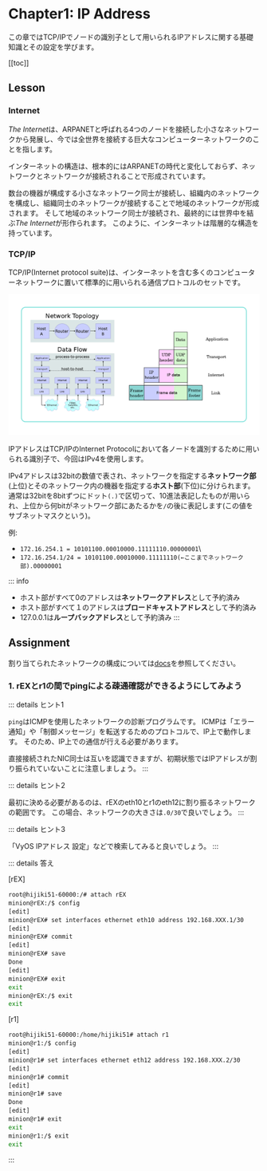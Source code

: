 
# Chapter1: IP Address

この章ではTCP/IPでノードの識別子として用いられるIPアドレスに関する基礎知識とその設定を学びます。

[[toc]]

## Lesson

### Internet

*The Internet*は、ARPANETと呼ばれる4つのノードを接続した小さなネットワークから発展し、今では全世界を接続する巨大なコンピューターネットワークのことを指します。

インターネットの構造は、根本的にはARPANETの時代と変化しておらず、ネットワークとネットワークが接続されることで形成されています。

数台の機器が構成する小さなネットワーク同士が接続し、組織内のネットワークを構成し、組織同士のネットワークが接続することで地域のネットワークが形成されます。
そして地域のネットワーク同士が接続され、最終的には世界中を結ぶ*The Internet*が形作られます。
このように、インターネットは階層的な構造を持っています。

### TCP/IP

TCP/IP(Internet protocol suite)は、インターネットを含む多くのコンピューターネットワークに置いて標準的に用いられる通信プロトコルのセットです。

![TCP/IP(DARPAモデル)](assets/TCP_IP.png)

IPアドレスはTCP/IPのInternet Protocolにおいて各ノードを識別するために用いられる識別子で、今回はIPv4を使用します。

IPv4アドレスは32bitの数値で表され、ネットワークを指定する**ネットワーク部**(上位)とそのネットワーク内の機器を指定する**ホスト部**(下位)に分けられます。
通常は32bitを8bitずつにドット`(.)`で区切って、10進法表記したものが用いられ、上位から何bitがネットワーク部にあたるかを`/`の後に表記します(この値をサブネットマスクという)。

例:
- `172.16.254.1 = 10101100.00010000.11111110.00000001`\
- `172.16.254.1/24 = 10101100.00010000.11111110(←ここまでネットワーク部).00000001`

::: info
- ホスト部がすべて0のアドレスは**ネットワークアドレス**として予約済み
- ホスト部がすべて１のアドレスは**ブロードキャストアドレス**として予約済み
- 127.0.0.1は**ループバックアドレス**として予約済み
:::
## Assignment

割り当てられたネットワークの構成については[docs](/docs/topology.md)を参照してください。

### 1. rEXとr1の間でpingによる疎通確認ができるようにしてみよう

::: details ヒント1

`ping`はICMPを使用したネットワークの診断プログラムです。
ICMPは「エラー通知」や「制御メッセージ」を転送するためのプロトコルで、IP上で動作します。
そのため、IP上での通信が行える必要があります。

直接接続されたNIC同士は互いを認識できますが、初期状態ではIPアドレスが割り振られていないことに注意しましょう。
:::

::: details ヒント2

最初に決める必要があるのは、rEXのeth10とr1のeth12に割り振るネットワークの範囲です。
この場合、ネットワークの大きさは`.0/30`で良いでしょう。
:::

::: details ヒント3

「VyOS IPアドレス 設定」などで検索してみると良いでしょう。
:::

::: details 答え

[rEX]
```sh
root@hijiki51-60000:/# attach rEX
minion@rEX:/$ config
[edit]
minion@rEX# set interfaces ethernet eth10 address 192.168.XXX.1/30
[edit]
minion@rEX# commit
[edit]
minion@rEX# save
Done
[edit]
minion@rEX# exit
exit
minion@rEX:/$ exit
exit
```

[r1]
```sh
root@hijiki51-60000:/home/hijiki51# attach r1
minion@r1:/$ config
[edit]
minion@r1# set interfaces ethernet eth12 address 192.168.XXX.2/30
[edit]
minion@r1# commit
[edit]
minion@r1# save
Done
[edit]
minion@r1# exit
exit
minion@r1:/$ exit
exit
```

:::